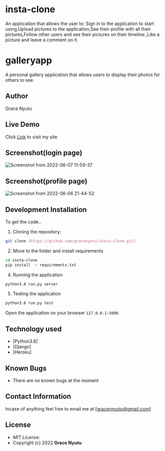 # insta-clone
An application that allows the user to:  Sign in to the application to start using,Upload pictures to the application,See their profile with all their pictures,Follow other users and see their pictures on their timeline.,Like a picture and leave a comment on it.

# galleryapp
A personal gallery application that allows users to display their photos for others to see.

## Author

Grace Nyutu


## Live Demo

Click [Link](https://quiet-plateau-13856.herokuapp.com/) to visit my site

## Screenshot(login page)
![Screenshot from 2022-06-07 11-59-37](https://user-images.githubusercontent.com/95080265/172340992-dcf0b0e4-7255-42d1-90a6-10eb89eda695.png)


## Screenshot(profile page)
![Screenshot from 2022-06-06 21-44-52](https://user-images.githubusercontent.com/95080265/172230055-e7b80c06-3dc4-4868-9a6e-b9ab9aaceec7.png)




## Development Installation
To get the code..

1. Cloning the repository:
  ```bash
  git clone [https://github.com/gracenyutu/insta-clone.git]
  ```
2. Move to the folder and install requirements
  ```bash
  cd insta-clone
  pip install -r requirements.txt
  ```

4. Running the application
  ```bash
  python3.8 run.py server
  ```
5. Testing the application
  ```bash
  python3.8 run.py test
  ```
Open the application on your browser `127.0.0.1:5000`.


## Technology used

* [Python3.8]
* [Django]
* [Heroku]


## Known Bugs
* There are no known bugs at the moment

## Contact Information 

Incase of anything feel free to email me at [graceynyutu@gmail.com]

## License
* *MIT License:*
* Copyright (c) 2022 **Grace Nyutu** 
